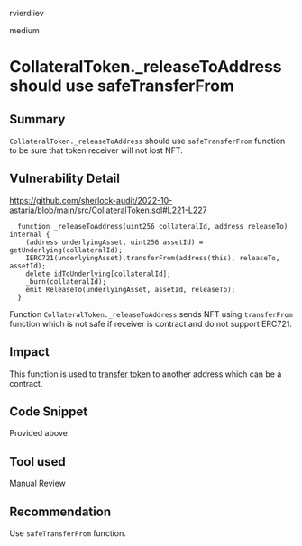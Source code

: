 rvierdiiev

medium

# CollateralToken._releaseToAddress should use safeTransferFrom

## Summary
`CollateralToken._releaseToAddress` should use `safeTransferFrom` function to be sure that token receiver will not lost NFT.
## Vulnerability Detail
https://github.com/sherlock-audit/2022-10-astaria/blob/main/src/CollateralToken.sol#L221-L227
```solidity
  function _releaseToAddress(uint256 collateralId, address releaseTo) internal {
    (address underlyingAsset, uint256 assetId) = getUnderlying(collateralId);
    IERC721(underlyingAsset).transferFrom(address(this), releaseTo, assetId);
    delete idToUnderlying[collateralId];
    _burn(collateralId);
    emit ReleaseTo(underlyingAsset, assetId, releaseTo);
  }
```

Function `CollateralToken._releaseToAddress` sends NFT using `transferFrom` function which is not safe if receiver is contract and do not support ERC721.
## Impact
This function is used to [transfer token](https://github.com/sherlock-audit/2022-10-astaria/blob/main/src/CollateralToken.sol#L204-L214) to another address which can be a contract.
## Code Snippet
Provided above
## Tool used

Manual Review

## Recommendation
Use `safeTransferFrom` function.